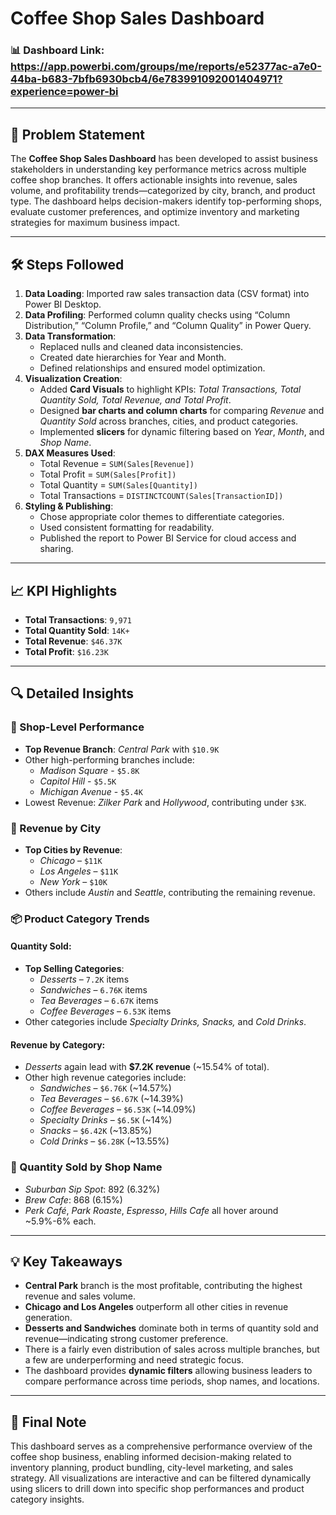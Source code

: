 # Coffee Shop Sales Dashboard

### 📊 Dashboard Link: https://app.powerbi.com/groups/me/reports/e52377ac-a7e0-44ba-b683-7bfb6930bcb4/6e783991092001404971?experience=power-bi

---

## 📌 Problem Statement

The **Coffee Shop Sales Dashboard** has been developed to assist business stakeholders in understanding key performance metrics across multiple coffee shop branches. It offers actionable insights into revenue, sales volume, and profitability trends—categorized by city, branch, and product type. The dashboard helps decision-makers identify top-performing shops, evaluate customer preferences, and optimize inventory and marketing strategies for maximum business impact.

---

## 🛠️ Steps Followed

1. **Data Loading**: Imported raw sales transaction data (CSV format) into Power BI Desktop.
2. **Data Profiling**: Performed column quality checks using “Column Distribution,” “Column Profile,” and “Column Quality” in Power Query.
3. **Data Transformation**:
   - Replaced nulls and cleaned data inconsistencies.
   - Created date hierarchies for Year and Month.
   - Defined relationships and ensured model optimization.
4. **Visualization Creation**:
   - Added **Card Visuals** to highlight KPIs: *Total Transactions, Total Quantity Sold, Total Revenue, and Total Profit*.
   - Designed **bar charts and column charts** for comparing *Revenue* and *Quantity Sold* across branches, cities, and product categories.
   - Implemented **slicers** for dynamic filtering based on *Year*, *Month*, and *Shop Name*.
5. **DAX Measures Used**:
   - Total Revenue = `SUM(Sales[Revenue])`
   - Total Profit = `SUM(Sales[Profit])`
   - Total Quantity = `SUM(Sales[Quantity])`
   - Total Transactions = `DISTINCTCOUNT(Sales[TransactionID])`
6. **Styling & Publishing**:
   - Chose appropriate color themes to differentiate categories.
   - Used consistent formatting for readability.
   - Published the report to Power BI Service for cloud access and sharing.

---

## 📈 KPI Highlights

- **Total Transactions**: `9,971`
- **Total Quantity Sold**: `14K+`
- **Total Revenue**: `$46.37K`
- **Total Profit**: `$16.23K`

---

## 🔍 Detailed Insights

### 🏪 Shop-Level Performance

- **Top Revenue Branch**: *Central Park* with `$10.9K`
- Other high-performing branches include:
  - *Madison Square* - `$5.8K`
  - *Capitol Hill* - `$5.5K`
  - *Michigan Avenue* - `$5.4K`
- Lowest Revenue: *Zilker Park* and *Hollywood*, contributing under `$3K`.

### 📍 Revenue by City

- **Top Cities by Revenue**:
  - *Chicago* – `$11K`
  - *Los Angeles* – `$11K`
  - *New York* – `$10K`
- Others include *Austin* and *Seattle*, contributing the remaining revenue.

### 📦 Product Category Trends

#### Quantity Sold:

- **Top Selling Categories**:
  - *Desserts* – `7.2K` items
  - *Sandwiches* – `6.76K` items
  - *Tea Beverages* – `6.67K` items
  - *Coffee Beverages* – `6.53K` items
- Other categories include *Specialty Drinks, Snacks,* and *Cold Drinks*.

#### Revenue by Category:

- *Desserts* again lead with **$7.2K revenue** (~15.54% of total).
- Other high revenue categories include:
  - *Sandwiches* – `$6.76K` (~14.57%)
  - *Tea Beverages* – `$6.67K` (~14.39%)
  - *Coffee Beverages* – `$6.53K` (~14.09%)
  - *Specialty Drinks* – `$6.5K` (~14%)
  - *Snacks* – `$6.42K` (~13.85%)
  - *Cold Drinks* – `$6.28K` (~13.55%)

### 🧾 Quantity Sold by Shop Name

- *Suburban Sip Spot*: 892 (6.32%)
- *Brew Cafe*: 868 (6.15%)
- *Perk Café*, *Park Roaste*, *Espresso*, *Hills Cafe* all hover around ~5.9%-6% each.

---

## 💡 Key Takeaways

- **Central Park** branch is the most profitable, contributing the highest revenue and sales volume.
- **Chicago and Los Angeles** outperform all other cities in revenue generation.
- **Desserts and Sandwiches** dominate both in terms of quantity sold and revenue—indicating strong customer preference.
- There is a fairly even distribution of sales across multiple branches, but a few are underperforming and need strategic focus.
- The dashboard provides **dynamic filters** allowing business leaders to compare performance across time periods, shop names, and locations.

---

## 📌 Final Note

This dashboard serves as a comprehensive performance overview of the coffee shop business, enabling informed decision-making related to inventory planning, product bundling, city-level marketing, and sales strategy. All visualizations are interactive and can be filtered dynamically using slicers to drill down into specific shop performances and product category insights.
